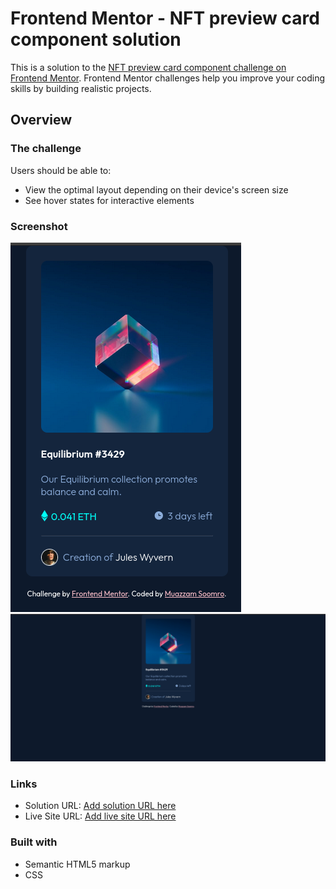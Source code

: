 # Frontend Mentor - NFT preview card component solution

This is a solution to the [NFT preview card component challenge on Frontend Mentor](https://www.frontendmentor.io/challenges/nft-preview-card-component-SbdUL_w0U). Frontend Mentor challenges help you improve your coding skills by building realistic projects. 

## Overview

### The challenge

Users should be able to:

- View the optimal layout depending on their device's screen size
- See hover states for interactive elements

### Screenshot

![](screenshot2.png)
![](./screenshot.png)

### Links

- Solution URL: [Add solution URL here](https://github.com/Muazzy/frontend-mentor-nft-preview-component)
- Live Site URL: [Add live site URL here](https://muazzy.github.io/Frontend-Mentor-Challenges/nft-preview-card-component-main)

### Built with

- Semantic HTML5 markup
- CSS